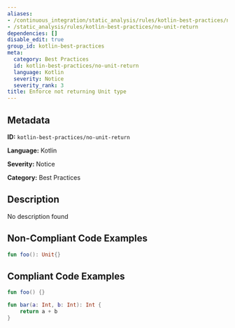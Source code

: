 ```yaml
---
aliases:
- /continuous_integration/static_analysis/rules/kotlin-best-practices/no-unit-return
- /static_analysis/rules/kotlin-best-practices/no-unit-return
dependencies: []
disable_edit: true
group_id: kotlin-best-practices
meta:
  category: Best Practices
  id: kotlin-best-practices/no-unit-return
  language: Kotlin
  severity: Notice
  severity_rank: 3
title: Enforce not returning Unit type
---
```

<!--  SOURCED FROM https://github.com/DataDog/datadog-static-analyzer-rule-docs -->


## Metadata
**ID:** `kotlin-best-practices/no-unit-return`

**Language:** Kotlin

**Severity:** Notice

**Category:** Best Practices

## Description
No description found

## Non-Compliant Code Examples
```kotlin
fun foo(): Unit{}
```

## Compliant Code Examples
```kotlin
fun foo() {}

fun bar(a: Int, b: Int): Int {
    return a + b
}
```
